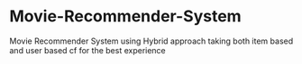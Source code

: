 # Movie-Recommender-System
Movie Recommender System using Hybrid approach taking both item based and user based cf for the best experience
